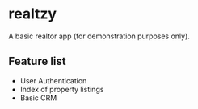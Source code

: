 # realtzy

A basic realtor app (for demonstration purposes only).

## Feature list

- User Authentication
- Index of property listings
- Basic CRM